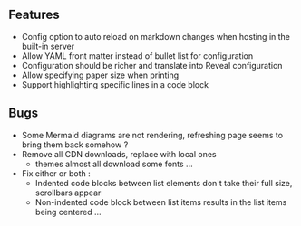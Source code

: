 ## Features

- Config option to auto reload on markdown changes when hosting in the built-in server
- Allow YAML front matter instead of bullet list for configuration
- Configuration should be richer and translate into Reveal configuration
- Allow specifying paper size when printing
- Support highlighting specific lines in a code block

## Bugs

- Some Mermaid diagrams are not rendering, refreshing page seems to bring them back somehow ?
- Remove all CDN downloads, replace with local ones
	- themes almost all download some fonts ...
- Fix either or both :
	- Indented code blocks between list elements don't take their full size, scrollbars appear
	- Non-indented code block between list items results in the list items being centered ...
